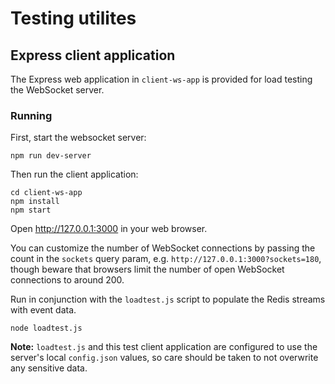<!--
Licensed to the Apache Software Foundation (ASF) under one
or more contributor license agreements.  See the NOTICE file
distributed with this work for additional information
regarding copyright ownership.  The ASF licenses this file
to you under the Apache License, Version 2.0 (the
"License"); you may not use this file except in compliance
with the License.  You may obtain a copy of the License at

  http://www.apache.org/licenses/LICENSE-2.0

Unless required by applicable law or agreed to in writing,
software distributed under the License is distributed on an
"AS IS" BASIS, WITHOUT WARRANTIES OR CONDITIONS OF ANY
KIND, either express or implied.  See the License for the
specific language governing permissions and limitations
under the License.
-->
# Testing utilites

## Express client application
The Express web application in `client-ws-app` is provided for load testing the WebSocket server.

### Running
First, start the websocket server:
```
npm run dev-server
```

Then run the client application:
```
cd client-ws-app
npm install
npm start
```

Open http://127.0.0.1:3000 in your web browser.

You can customize the number of WebSocket connections by passing the count in the `sockets` query param, e.g. `http://127.0.0.1:3000?sockets=180`, though beware that browsers limit the number of open WebSocket connections to around 200.

Run in conjunction with the `loadtest.js` script to populate the Redis streams with event data.
```
node loadtest.js
```

**Note:** `loadtest.js` and this test client application are configured to use the server's local `config.json` values, so care should be taken to not overwrite any sensitive data.
